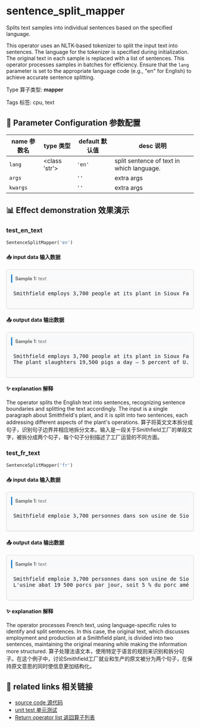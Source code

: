 # sentence_split_mapper

Splits text samples into individual sentences based on the specified language.

This operator uses an NLTK-based tokenizer to split the input text into sentences. The
language for the tokenizer is specified during initialization. The original text in each
sample is replaced with a list of sentences. This operator processes samples in batches
for efficiency. Ensure that the `lang` parameter is set to the appropriate language code
(e.g., "en" for English) to achieve accurate sentence splitting.

Type 算子类型: **mapper**

Tags 标签: cpu, text

## 🔧 Parameter Configuration 参数配置
| name 参数名 | type 类型 | default 默认值 | desc 说明 |
|--------|------|--------|------|
| `lang` | <class 'str'> | `'en'` | split sentence of text in which language. |
| `args` |  | `''` | extra args |
| `kwargs` |  | `''` | extra args |

## 📊 Effect demonstration 效果演示
### test_en_text
```python
SentenceSplitMapper('en')
```

#### 📥 input data 输入数据
<div class="sample-card" style="border:1px solid #ddd; padding:12px; margin:8px 0; border-radius:6px; background:#fafafa; box-shadow:0 1px 3px rgba(0,0,0,0.1);"><div class="sample-header" style="background:#f8f9fa; padding:4px 8px; margin-bottom:6px; border-radius:3px; font-size:0.9em; color:#666; border-left:3px solid #007acc;"><strong>Sample 1:</strong> text</div><pre style="padding:6px; background:#f6f8fa; border-radius:4px; overflow-x:auto; white-space:pre; word-wrap:normal;">Smithfield employs 3,700 people at its plant in Sioux Falls, South Dakota. The plant slaughters 19,500 pigs a day — 5 percent of U.S. pork.</pre></div>

#### 📤 output data 输出数据
<div class="sample-card" style="border:1px solid #ddd; padding:12px; margin:8px 0; border-radius:6px; background:#fafafa; box-shadow:0 1px 3px rgba(0,0,0,0.1);"><div class="sample-header" style="background:#f8f9fa; padding:4px 8px; margin-bottom:6px; border-radius:3px; font-size:0.9em; color:#666; border-left:3px solid #007acc;"><strong>Sample 1:</strong> text</div><pre style="padding:6px; background:#f6f8fa; border-radius:4px; overflow-x:auto; white-space:pre; word-wrap:normal;">Smithfield employs 3,700 people at its plant in Sioux Falls, South Dakota.
The plant slaughters 19,500 pigs a day — 5 percent of U.S. pork.</pre></div>

#### ✨ explanation 解释
The operator splits the English text into sentences, recognizing sentence boundaries and splitting the text accordingly. The input is a single paragraph about Smithfield's plant, and it is split into two sentences, each addressing different aspects of the plant's operations.
算子将英文文本拆分成句子，识别句子边界并相应地拆分文本。输入是一段关于Smithfield工厂的单段文字，被拆分成两个句子，每个句子分别描述了工厂运营的不同方面。

### test_fr_text
```python
SentenceSplitMapper('fr')
```

#### 📥 input data 输入数据
<div class="sample-card" style="border:1px solid #ddd; padding:12px; margin:8px 0; border-radius:6px; background:#fafafa; box-shadow:0 1px 3px rgba(0,0,0,0.1);"><div class="sample-header" style="background:#f8f9fa; padding:4px 8px; margin-bottom:6px; border-radius:3px; font-size:0.9em; color:#666; border-left:3px solid #007acc;"><strong>Sample 1:</strong> text</div><pre style="padding:6px; background:#f6f8fa; border-radius:4px; overflow-x:auto; white-space:pre; word-wrap:normal;">Smithfield emploie 3,700 personnes dans son usine de Sioux Falls, dans le Dakota du Sud. L&#x27;usine abat 19 500 porcs par jour, soit 5 % du porc américain.</pre></div>

#### 📤 output data 输出数据
<div class="sample-card" style="border:1px solid #ddd; padding:12px; margin:8px 0; border-radius:6px; background:#fafafa; box-shadow:0 1px 3px rgba(0,0,0,0.1);"><div class="sample-header" style="background:#f8f9fa; padding:4px 8px; margin-bottom:6px; border-radius:3px; font-size:0.9em; color:#666; border-left:3px solid #007acc;"><strong>Sample 1:</strong> text</div><pre style="padding:6px; background:#f6f8fa; border-radius:4px; overflow-x:auto; white-space:pre; word-wrap:normal;">Smithfield emploie 3,700 personnes dans son usine de Sioux Falls, dans le Dakota du Sud.
L&#x27;usine abat 19 500 porcs par jour, soit 5 % du porc américain.</pre></div>

#### ✨ explanation 解释
The operator processes French text, using language-specific rules to identify and split sentences. In this case, the original text, which discusses employment and production at a Smithfield plant, is divided into two sentences, maintaining the original meaning while making the information more structured.
算子处理法语文本，使用特定于语言的规则来识别和拆分句子。在这个例子中，讨论Smithfield工厂就业和生产的原文被分为两个句子，在保持原文意思的同时使信息更加结构化。


## 🔗 related links 相关链接
- [source code 源代码](../../../data_juicer/ops/mapper/sentence_split_mapper.py)
- [unit test 单元测试](../../../tests/ops/mapper/test_sentence_split_mapper.py)
- [Return operator list 返回算子列表](../../Operators.md)